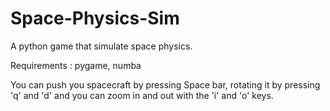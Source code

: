# Space-Physics-Sim
A python game that simulate space physics.

Requirements : pygame, numba

You can push you spacecraft by pressing Space bar, rotating it by pressing 'q' and 'd' and you can zoom in and out with the 'i' and 'o' keys.
